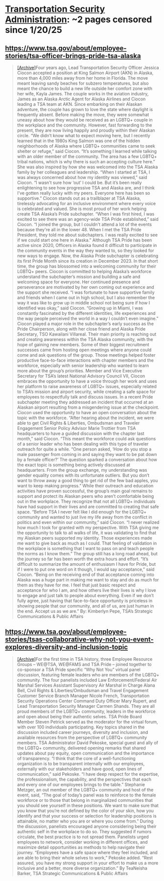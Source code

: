 



# [Transportation Security Administration](tsa.gov): ~2 pages censored since 1/20/25

## https://www.tsa.gov/about/employee-stories/tsa-officer-brings-pride-tsa-alaska


> [[Archive]](https://web.archive.org/web/20240000000000*/https://www.tsa.gov/about/employee-stories/tsa-officer-brings-pride-tsa-alaska)Four years ago, Lead Transportation Security Officer Jessica Ciocon accepted a position at King Salmon Airport (AKN) in Alaska, more than 4,000 miles away from her home in Florida. The move meant leaving sandy beaches for subzero temperatures, but also meant the chance to build a new life outside her comfort zone with her wife, Kayla James. The couple works in the aviation industry, James as an Alaska Arctic Agent for Alaska Airlines and Ciocon leading a TSA team at AKN. Since embarking on their Alaskan adventure, the couple has grown to love the state where daylight is frequently absent. Before making the move, they were somewhat uneasy about how they would be received as an LGBTQ+ couple in the workplace and the community. However, fast forwarding to the present, they are now living happily and proudly within their Alaskan circle. “We didn’t know what to expect moving here, but I recently learned that in the 1980s King Salmon was one of the hidden neighborhoods of Alaska where LGBTQ+ communities came to seek shelter or refuge,” said Ciocon. “It’s something I learned while talking with an older member of the community. The area has a few LGBTQ+ tribal nations, which is why there is such an accepting culture here.” She was also inspired by how she was welcomed into the TSA Alaska family by her colleagues and leadership. “When I started at TSA, I was always concerned about how my identity was viewed,” said Ciocon. “I wasn't sure how ‘out’ I could be. But it’s been really enlightening to see how progressive TSA and Alaska are, and I think I’ve gotten really lucky with my peers. Everyone here has been so supportive.” Ciocon stands out as a trailblazer at TSA Alaska, tirelessly advocating for an inclusive environment where every voice is celebrated and valued. She is most proud of her work helping create TSA Alaska’s Pride subchapter. “When I was first hired, I was excited to see there was an agency-wide TSA Pride established,” said Ciocon. “I joined the group, but I couldn't attend a lot of the events because they're all in the lower 48. When I met the TSA Pride President, they told me about subchapters. I was really excited to see if we could start one here in Alaska.” Although TSA Pride has been active since 2020, Officers in Alaska found it difficult to participate in the community events in the way they wanted to, so they looked for new ways to engage. Now, the Alaska Pride subchapter is celebrating its first Pride Month since its creation in December 2023. In that short time, the group has blossomed into a welcoming community for their LGBTQ+ peers. Ciocon is committed to helping Alaska’s workforce understand the subchapter’s mission and building a safe and welcoming space for everyone. Her continued presence and perseverance are motivated by her own coming out experience and the support she received. “I was fortunate to have supportive family and friends when I came out in high school, but I also remember the way it was like to grow up in middle school not being sure if how I identified was okay,” said Ciocon. “Growing up in Miami, I was constantly fascinated by the different identities, life experiences and the way people perceived the world in a way I couldn’t even imagine.” Ciocon played a major role in the subchapter’s early success as the Pride Chairperson, along with her close friend and Alaska Pride Secretary, TSO Kawailani Villareal. Their main priority is reaching out and creating awareness within the TSA Alaska community, with the hope of gaining new members. Some of their biggest recruitment successes came from hosting open meetings where anyone could come and ask questions of the group. Those meetings helped foster productive face-to-face interactions with chapter members and the workforce, especially with senior leadership who wanted to learn more about the group’s priorities. Member and Vice Executive Secretary for TSA’s latest National Advisory Council VII, Ciocon embraces the opportunity to have a voice through her work and uses her platform to raise awareness of LGBTQ+ issues, especially related to TSA’s mission and airport security, while creating a safe space for employees to respectfully talk and discuss issues. In a recent Pride subchapter meeting they addressed an incident that occurred at an Alaskan airport resulting from a misgendering issue at the checkpoint. Ciocon used the opportunity to have an open conversation about the topic with the workforce. “After hearing about the incident, we were able to get Civil Rights & Liberties, Ombudsman and Traveler Engagement Senior Policy Advisor Marie Trottier from TSA headquarters to have a guided discussion with the chapter last month,” said Ciocon. “This meant the workforce could ask questions of a senior leader who has been dealing with this type of traveler outreach for quite a while. “One person asked, ‘How do you stop a male passenger from coming in and saying they want to be pat down by a female officer?’ The question sparked a conversation about how the exact topic is something being actively discussed at headquarters. From the group exchange, my understanding was gender equality comes with its unfortunate outliers. But you don’t want to throw away a good thing to get rid of the few bad apples, you want to keep making progress.” While their outreach and education activities have proven successful, the group’s main goal remains to support and protect its Alaskan peers who aren’t comfortable being out in the workplace. They recognize that not all LGBTQ+ individuals have had support in their lives and are committed to creating that safe space. “Before TSA I never felt like I did enough for the LGBTQ+ community and wanted to just live my life away from the conflict in politics and even within our community,” said Ciocon. “I never realized how much I took for granted with my perspective. With TSA giving me the opportunity to talk to all walks of life, it was validating to find that my Alaskan peers supported my identity. Those experiences made me want to give back as much as I could. That feeling of validation in the workplace is something that I want to pass on and teach people the norms as I know them.” The group still has a long road ahead, but the journey so far has been worth the extra hours and effort. “It’s difficult to summarize the amount of enthusiasm I have for Pride, but if I were to put one word on it though, I would say acceptance,” said Ciocon. “Being on the receiving end of that acceptance coming into Alaska was a huge part in making me want to stay and do as much for them as they have for me. I feel that just basic respect and acceptance for who I am, and how others live their lives is why I love to engage and just talk to people about everything. Even if we don’t fully agree, just having that face-to-face opportunity is priceless in showing people that our community, and all of us, are just human in the end. Accept us as we are.” By: Kimberlyn Pepe, TSA’s Strategic Communications & Public Affairs
## https://www.tsa.gov/about/employee-stories/tsas-collaborative-why-not-you-event-explores-diversity-and-inclusion-topic


> [[Archive]](https://web.archive.org/web/20240000000000*/https://www.tsa.gov/about/employee-stories/tsas-collaborative-why-not-you-event-explores-diversity-and-inclusion-topic)For the first time in TSA history, three Employee Resource Groups – WE@TSA, WE@FAMS and TSA Pride – joined together to co-sponsor a TSA Pride specific “Why Not You” virtual panel discussion, featuring female leaders who are members of the LGBTQ+ community. The four panelists included Law Enforcement/Federal Air Marshal Services Assistant Supervisory Air Marshal in Charge Alana Bell, Civil Rights & Liberties/Ombudsman and Travel Engagement Customer Service Branch Manager Nicole French, Transportation Security Operations Center Command Duty Officer Mary Rupert, and Lead Transportation Security Manager Carmen Shands. They are all proud members of the LGBTQ+ community, leaders in the workforce and open about being their authentic selves. TSA Pride Board Member Steven Petrick served as the moderator for the virtual forum, with over 100 individuals participating. Key topics shared in the discussion included career journeys, diversity and inclusion, and available resources from the perspective of LGBTQ+ community members. TSA Administrator David Pekoske, special guest and ally of the LGBTQ+ community, delivered opening remarks that shared updates about pay equity, open communication and the importance of transparency. “I think that the core of a well-functioning organization is to be transparent internally with our employees, externally with our stakeholders and have good, open lines of communication,” said Pekoske. “I have deep respect for the expertise, the professionalism, the capability, and the perspectives that each and every one of our employees brings to the table.” Stephanie Metzger, an out member of the LGBTQ+ community and host of the event, said, “The goal of today’s panel was to reinforce to the female workforce or to those that belong in marginalized communities that you should see yourself in these positions. We want to make sure that you know that you’re not defined by the color of your skin, how you identify and that your success or selection for leadership positions is attainable, no matter who you are or where you come from.” During the discussion, panelists encouraged anyone considering being their authentic self in the workplace to do so. They suggested if rumors circulate, the best practice is to not spread them. Panelists urged employees to network, consider working in different offices, and maximize detail opportunities as methods to help navigate their journey. “Employees have a safe space where they feel included, and are able to bring their whole selves to work,” Pekoske added. “Rest assured, you have my strong support in your effort to make us a more inclusive and a better, more diverse organization.” By TeaNeisha Barker, TSA Strategic Communications & Public Affairs